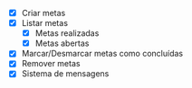 - [x] Criar metas
- [x] Listar metas 
  - [x] Metas realizadas
  - [x] Metas abertas
- [x] Marcar/Desmarcar metas como concluídas
- [x] Remover metas
- [x] Sistema de mensagens